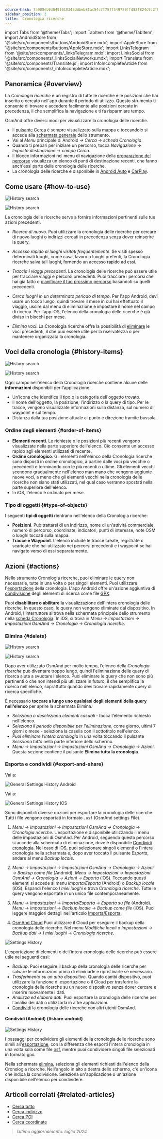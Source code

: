 ```yaml
---
source-hash: 7a908eb0d049f610343ddbeb81ac84c7f787f549729ffd82f824c9c2f9bd25d6
sidebar_position: 3
title:  Cronologia ricerche
---
```

import Tabs from '@theme/Tabs';
import TabItem from '@theme/TabItem';
import AndroidStore from '@site/src/components/buttons/AndroidStore.mdx';
import AppleStore from '@site/src/components/buttons/AppleStore.mdx';
import LinksTelegram from '@site/src/components/_linksTelegram.mdx';
import LinksSocial from '@site/src/components/_linksSocialNetworks.mdx';
import Translate from '@site/src/components/Translate.js';
import InfoIncompleteArticle from '@site/src/components/_infoIncompleteArticle.mdx';


## Panoramica {#overview}

La *Cronologia ricerche* è un registro di tutte le ricerche e le posizioni che hai inserito o cercato nell'app durante il periodo di utilizzo. Questo strumento ti consente di trovare e accedere facilmente alle posizioni cercate in precedenza, il che semplifica la navigazione e ti fa risparmiare tempo.

OsmAnd offre diversi modi per visualizzare la cronologia delle ricerche.

- Il [pulsante Cerca](../widgets/map-buttons.md#search) è sempre visualizzato sulla mappa e toccandolo si accede alla [schermata generale](#how-to-use) dello strumento.
- Vai al *Menu* principale di Android *→ Cerca → scheda Cronologia*.
- Quando ti prepari per iniziare un percorso, tocca *Navigazione → Imposta destinazione → campo Cerca*.
- Il blocco informazioni nel menu di navigazione della [preparazione del percorso](../navigation/setup/route-navigation.md#navigation-menu) visualizza un elenco di punti di destinazione recenti, che fanno anch'essi parte della cronologia delle ricerche.
- La cronologia delle ricerche è disponibile in [Android Auto](../navigation/auto-car.md#search) e [CarPlay](../navigation/car-play.md#search).


## Come usare {#how-to-use}

<Tabs groupId="operating-systems" queryString="current-os">

<TabItem value="android" label="Android">

![History search](@site/static/img/search/history_search_android.png)

</TabItem>

<TabItem value="ios" label="iOS">

![History search](@site/static/img/search/history_search_ios.png)

</TabItem>

</Tabs>

La cronologia delle ricerche serve a fornire informazioni pertinenti sulle tue azioni precedenti.

- *Ricerca di nuovo*. Puoi utilizzare la cronologia delle ricerche per cercare di nuovo luoghi o indirizzi cercati in precedenza senza dover reinserire la query.

- *Accesso rapido ai luoghi visitati frequentemente*. Se visiti spesso determinati luoghi, come casa, lavoro o luoghi preferiti, la Cronologia ricerche salva tali luoghi, fornendo un accesso rapido ad essi.

- *Traccia i viaggi precedenti*. La cronologia delle ricerche può essere utile per tracciare viaggi e percorsi precedenti. Puoi tracciare i percorsi che hai già fatto o [pianificare il tuo prossimo percorso](../plan-route/create-route.md) basandoti su quelli precedenti.

- *Cerca luoghi in un determinato periodo di tempo*. Per l'app Android, devi usare un tocco lungo, quindi trovare il mese in cui hai effettuato il viaggio, uscire dal menu di eliminazione e impostare il nome nel campo di ricerca. Per l'app iOS, l'elenco della cronologia delle ricerche è già diviso in blocchi per mese.

- *Elimina voci*. La Cronologia ricerche offre la possibilità di [eliminare](#delete) le voci precedenti, il che può essere utile per la riservatezza o per mantenere organizzata la cronologia.


## Voci della cronologia {#history-items}

<Tabs groupId="operating-systems" queryString="current-os">

<TabItem value="android" label="Android">

![History search](@site/static/img/search/history_search_android.png)

</TabItem>

<TabItem value="ios" label="iOS">

![History search](@site/static/img/search/history_search_ios.png)

</TabItem>

</Tabs>

Ogni campo nell'elenco della Cronologia ricerche contiene alcune delle **informazioni** disponibili per l'applicazione.

- Un'icona che identifica il tipo o la categoria dell'oggetto trovato.
- Il nome dell'oggetto, la posizione, l'indirizzo o la query di tipo. Per le tracce, vengono visualizzate informazioni sulla distanza, sul numero di waypoint e sul tempo.
- Distanza dalla tua posizione attuale al punto e direzione tramite bussola.


### Ordine degli elementi {#order-of-items}

- **Elementi recenti**. Le richieste o le posizioni più recenti vengono visualizzate nella parte superiore dell'elenco. Ciò consente un accesso rapido agli elementi utilizzati di recente.
- **Ordine cronologico**. Gli elementi nell'elenco della Cronologia ricerche sono disposti in ordine cronologico, a partire dalle voci più vecchie o precedenti e terminando con le più recenti o ultime. Gli elementi vecchi scendono gradualmente nell'elenco man mano che vengono aggiunte nuove voci, a meno che gli elementi vecchi nella cronologia delle ricerche non siano stati utilizzati, nel qual caso verranno spostati nella parte superiore dell'elenco.
- In iOS, l'elenco è ordinato per mese.

### Tipo di oggetti {#type-of-objects}

I seguenti **tipi di oggetti** rientrano nell'elenco della Cronologia ricerche:

- **Posizioni**. Può trattarsi di un indirizzo, nome di un'attività commerciale, numero di percorso, coordinate, indicatori, punti di interesse, note OSM o luoghi toccati sulla mappa.
- **Tracce e Waypoint**. L'elenco include le tracce create, registrate o scaricate che hai utilizzato nei percorsi precedenti e i waypoint se hai navigato verso di essi separatamente.


## Azioni {#actions}

Nello strumento Cronologia ricerche, puoi [eliminare](#delete) le query non necessarie, tutte in una volta o per singoli elementi. Puoi utilizzare l'[esportazione](#export-and-share) della cronologia. L'app Android offre un'azione aggiuntiva di [condivisione](#share-android) degli elementi di ricerca come file [GPX](../../technical/osmand-file-formats/osmand-gpx.md).

Puoi **disabilitare o abilitare** la visualizzazione dell'intera cronologia delle ricerche. In questo caso, le query non vengono eliminate dal dispositivo. In Android, l'interruttore si trova nella schermata principale dello strumento nella [scheda Cronologia](#overview). In iOS, si trova in *Menu → Impostazioni → Impostazioni OsmAnd → Cronologia → Cronologia ricerche*.


### Elimina {#delete}

<Tabs groupId="operating-systems" queryString="current-os">

<TabItem value="android" label="Android">

![History search](@site/static/img/search/history_search_delete_andr.png)

</TabItem>

<TabItem value="ios" label="iOS">

![History search](@site/static/img/search/history_search_delete_ios.png)

</TabItem>

</Tabs>

Dopo aver utilizzato OsmAnd per molto tempo, l'elenco della *Cronologia ricerche* può diventare troppo lungo, quindi l'eliminazione delle query di ricerca aiuta a svuotare l'elenco. Puoi eliminare le query che non sono più pertinenti o che non intendi più utilizzare in futuro, il che semplifica la ricerca nell'elenco, soprattutto quando devi trovare rapidamente query di ricerca specifiche.

È necessario **toccare a lungo uno qualsiasi degli elementi della query nell'elenco** per aprire la schermata Elimina.

- *Seleziona o deseleziona elementi casuali* - tocca l'elemento richiesto nell'elenco.
- *Seleziona il periodo disponibile per l'eliminazione*, come giorno, ultimi 7 giorni o mese - seleziona la casella con il sottotitolo nell'elenco.
- *Puoi eliminare l'intera cronologia* in una volta toccando il pulsante *Seleziona tutto* nella parte inferiore dello schermo.
- *Menu → Impostazioni → Impostazioni OsmAnd → Cronologia → Azioni*. Questa sezione contiene il pulsante **Elimina tutta la cronologia**.


### Esporta e condividi {#export-and-share}

<Tabs groupId="operating-systems" queryString="current-os">

<TabItem value="android" label="Android">

Vai a: *<Translate android="true" ids="shared_string_menu,shared_string_settings,osmand_settings,shared_string_history"/>*

![General Settings History Android](@site/static/img/personal/profiles/general_settings_history_android.png)

</TabItem>

<TabItem value="ios" label="iOS">

Vai a: *<Translate android="true" ids="shared_string_menu,shared_string_settings,osmand_settings,shared_string_history"/>*

![General Settings History IOS](@site/static/img/personal/profiles/history_settings_ios.png)

</TabItem>

</Tabs>

Sono disponibili diverse opzioni per esportare la cronologia delle ricerche. Tutti i file vengono esportati in formato `.osf` (OsmAnd settings File).

1. *Menu → Impostazioni → Impostazioni OsmAnd → Cronologia → Cronologia ricerche*.
L'esportazione è disponibile utilizzando il menu delle impostazioni di OsmAnd. Per Android, seguendo questo percorso si accede alla schermata di eliminazione, dove è disponibile [Condividi cronologia](#share-android). Nel caso di iOS, puoi selezionare singoli elementi o l'intera cronologia nella schermata e, dopo aver toccato il pulsante *Esporta*, andare al menu *Backup locale*.

2. *Menu → Impostazioni → Impostazioni OsmAnd → Cronologia → Azioni → Backup come file* (Android).
*Menu → Impostazioni → Impostazioni OsmAnd → Cronologia → Azioni → Esporta* (iOS).
Toccando questi elementi si accede al menu *Importa/Esporta* (Android) o *Backup locale* (iOS). Espandi l'elenco *I miei luoghi* e trova *Cronologia ricerche*. Tutte le query vengono esportate in un unico file contemporaneamente.

3. *Menu → Impostazioni → Importa/Esporta → Esporta su file* (Android).
*Menu → Impostazioni → Backup locale → Backup come file* (iOS).
Puoi leggere maggiori dettagli nell'articolo [Importa/Esporta](../personal/import-export.md#export).

4. [OsmAnd Cloud](../personal/osmand-cloud.md#select-data-to-back-up)
Puoi utilizzare il Cloud per eseguire il backup della cronologia delle ricerche. Nel menu *Modifiche locali* o *Impostazioni → Backup dati → I miei luoghi → Cronologia ricerche*.

![Settings History](@site/static/img/search/history_search_share_andr.png)

L'esportazione di elementi o dell'intera cronologia delle ricerche può essere utile nei seguenti casi:

- *Backup*. Puoi eseguire il backup della cronologia delle ricerche per salvare le informazioni prima di eliminarle e ripristinarle se necessario.
- *Trasferimento su un altro dispositivo*. Quando cambi dispositivo, puoi utilizzare la funzione di esportazione o il Cloud per trasferire la cronologia delle ricerche su un nuovo dispositivo senza dover cercare e inserire nuovamente i dati.
- *Analizza ed elabora dati*. Puoi esportare la cronologia delle ricerche per l'analisi dei dati o utilizzarla in altre applicazioni.
- [Condividi](#share-android) la cronologia delle ricerche con altri utenti OsmAnd.


#### Condividi (Android) {#share-android}

![Settings History](@site/static/img/search/history_search_share_andr.png)

I passaggi per condividere gli elementi della cronologia delle ricerche sono simili all'[esportazione](#export-and-share), con la differenza che esporti l'intera cronologia in una volta sola come file [osf](../../technical/osmand-file-formats/osmand-osf.md), mentre puoi condividere singoli file selezionati in formato gpx.

Nella schermata [elimina](#delete), seleziona gli elementi richiesti dall'elenco della Cronologia ricerche. Nell'angolo in alto a destra dello schermo, c'è un'icona che indica la condivisione. Seleziona un'applicazione o un'azione disponibile nell'elenco per condividere.


## Articoli correlati {#related-articles}

- [Cerca tutto](./search-all.md)
- [Cerca indirizzo](./search-address.md)
- [Cerca POI](./search-poi.md)
- [Cerca coordinate](./search-coordinates.md)


> *Ultimo aggiornamento: luglio 2024*